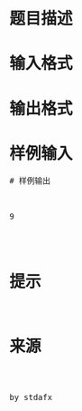 

# 题目描述



# 输入格式



# 输出格式



# 样例输入


<pre>
# 样例输出


<pre>9</pre>

# 提示



# 来源


<p>
by stdafx
</p>
